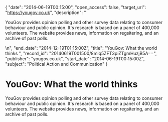 {
  "date": "2014-06-19T00:15:00", 
  "open_access": false, 
  "target_url": "https://yougov.co.uk", 
  "description": "<p>YouGov provides opinion polling and other survey data relating to consumer behaviour and public opinion. It's research is based on a panel of 400,000 volunteers. The website provides news, information on regsitering, and an archive of past polls.</p>\n", 
  "end_date": "2014-12-19T01:15:00Z", 
  "title": "YouGov: What the world thinks ", 
  "record_id": "20140619T001500/8miq5ZFT3piZTgmHuzjB5A==", 
  "publisher": "yougov.co.uk", 
  "start_date": "2014-06-19T00:15:00Z", 
  "subject": "Political Action and Communication"
}

# YouGov: What the world thinks 

<p>YouGov provides opinion polling and other survey data relating to consumer behaviour and public opinion. It's research is based on a panel of 400,000 volunteers. The website provides news, information on regsitering, and an archive of past polls.</p>
